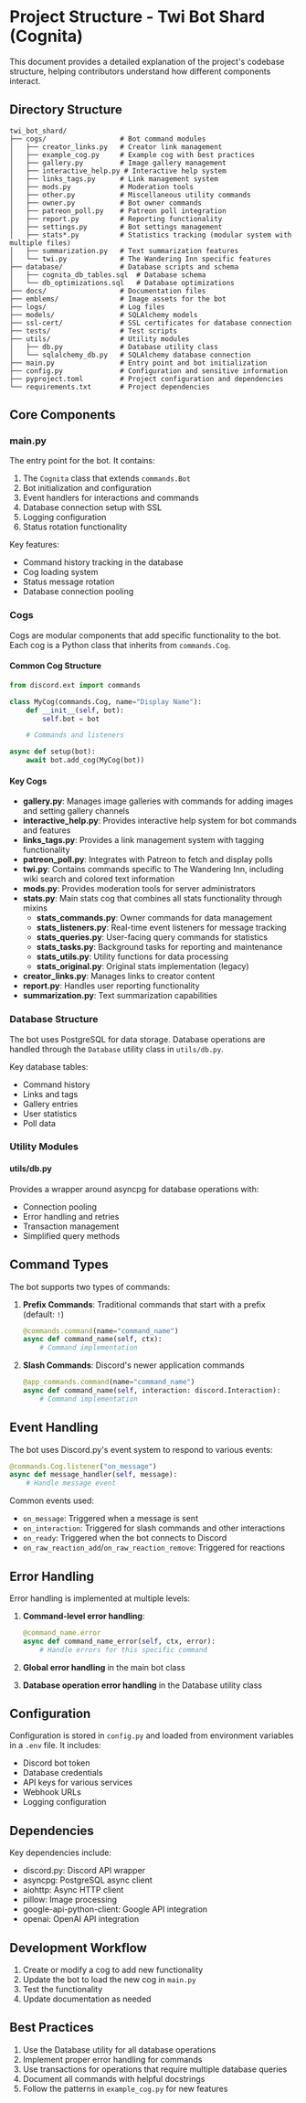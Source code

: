 # Project Structure - Twi Bot Shard (Cognita)

This document provides a detailed explanation of the project's codebase structure, helping contributors understand how different components interact.

## Directory Structure

```
twi_bot_shard/
├── cogs/                  # Bot command modules
│   ├── creator_links.py   # Creator link management
│   ├── example_cog.py     # Example cog with best practices
│   ├── gallery.py         # Image gallery management
│   ├── interactive_help.py # Interactive help system
│   ├── links_tags.py      # Link management system
│   ├── mods.py            # Moderation tools
│   ├── other.py           # Miscellaneous utility commands
│   ├── owner.py           # Bot owner commands
│   ├── patreon_poll.py    # Patreon poll integration
│   ├── report.py          # Reporting functionality
│   ├── settings.py        # Bot settings management
│   ├── stats*.py          # Statistics tracking (modular system with multiple files)
│   ├── summarization.py   # Text summarization features
│   └── twi.py             # The Wandering Inn specific features
├── database/              # Database scripts and schema
│   ├── cognita_db_tables.sql  # Database schema
│   └── db_optimizations.sql   # Database optimizations
├── docs/                  # Documentation files
├── emblems/               # Image assets for the bot
├── logs/                  # Log files
├── models/                # SQLAlchemy models
├── ssl-cert/              # SSL certificates for database connection
├── tests/                 # Test scripts
├── utils/                 # Utility modules
│   ├── db.py              # Database utility class
│   └── sqlalchemy_db.py   # SQLAlchemy database connection
├── main.py                # Entry point and bot initialization
├── config.py              # Configuration and sensitive information
├── pyproject.toml         # Project configuration and dependencies
└── requirements.txt       # Project dependencies
```

## Core Components

### main.py

The entry point for the bot. It contains:

1. The `Cognita` class that extends `commands.Bot`
2. Bot initialization and configuration
3. Event handlers for interactions and commands
4. Database connection setup with SSL
5. Logging configuration
6. Status rotation functionality

Key features:
- Command history tracking in the database
- Cog loading system
- Status message rotation
- Database connection pooling

### Cogs

Cogs are modular components that add specific functionality to the bot. Each cog is a Python class that inherits from `commands.Cog`.

#### Common Cog Structure

```python
from discord.ext import commands

class MyCog(commands.Cog, name="Display Name"):
    def __init__(self, bot):
        self.bot = bot

    # Commands and listeners

async def setup(bot):
    await bot.add_cog(MyCog(bot))
```

#### Key Cogs

- **gallery.py**: Manages image galleries with commands for adding images and setting gallery channels
- **interactive_help.py**: Provides interactive help system for bot commands and features
- **links_tags.py**: Provides a link management system with tagging functionality
- **patreon_poll.py**: Integrates with Patreon to fetch and display polls
- **twi.py**: Contains commands specific to The Wandering Inn, including wiki search and colored text information
- **mods.py**: Provides moderation tools for server administrators
- **stats.py**: Main stats cog that combines all stats functionality through mixins
  - **stats_commands.py**: Owner commands for data management
  - **stats_listeners.py**: Real-time event listeners for message tracking
  - **stats_queries.py**: User-facing query commands for statistics
  - **stats_tasks.py**: Background tasks for reporting and maintenance
  - **stats_utils.py**: Utility functions for data processing
  - **stats_original.py**: Original stats implementation (legacy)
- **creator_links.py**: Manages links to creator content
- **report.py**: Handles user reporting functionality
- **summarization.py**: Text summarization capabilities

### Database Structure

The bot uses PostgreSQL for data storage. Database operations are handled through the `Database` utility class in `utils/db.py`.

Key database tables:
- Command history
- Links and tags
- Gallery entries
- User statistics
- Poll data

### Utility Modules

#### utils/db.py

Provides a wrapper around asyncpg for database operations with:
- Connection pooling
- Error handling and retries
- Transaction management
- Simplified query methods

## Command Types

The bot supports two types of commands:

1. **Prefix Commands**: Traditional commands that start with a prefix (default: `!`)
   ```python
   @commands.command(name="command_name")
   async def command_name(self, ctx):
       # Command implementation
   ```

2. **Slash Commands**: Discord's newer application commands
   ```python
   @app_commands.command(name="command_name")
   async def command_name(self, interaction: discord.Interaction):
       # Command implementation
   ```

## Event Handling

The bot uses Discord.py's event system to respond to various events:

```python
@commands.Cog.listener("on_message")
async def message_handler(self, message):
    # Handle message event
```

Common events used:
- `on_message`: Triggered when a message is sent
- `on_interaction`: Triggered for slash commands and other interactions
- `on_ready`: Triggered when the bot connects to Discord
- `on_raw_reaction_add`/`on_raw_reaction_remove`: Triggered for reactions

## Error Handling

Error handling is implemented at multiple levels:

1. **Command-level error handling**:
   ```python
   @command_name.error
   async def command_name_error(self, ctx, error):
       # Handle errors for this specific command
   ```

2. **Global error handling** in the main bot class

3. **Database operation error handling** in the Database utility class

## Configuration

Configuration is stored in `config.py` and loaded from environment variables in a `.env` file. It includes:
- Discord bot token
- Database credentials
- API keys for various services
- Webhook URLs
- Logging configuration

## Dependencies

Key dependencies include:
- discord.py: Discord API wrapper
- asyncpg: PostgreSQL async client
- aiohttp: Async HTTP client
- pillow: Image processing
- google-api-python-client: Google API integration
- openai: OpenAI API integration

## Development Workflow

1. Create or modify a cog to add new functionality
2. Update the bot to load the new cog in `main.py`
3. Test the functionality
4. Update documentation as needed

## Best Practices

1. Use the Database utility for all database operations
2. Implement proper error handling for commands
3. Use transactions for operations that require multiple database queries
4. Document all commands with helpful docstrings
5. Follow the patterns in `example_cog.py` for new features
